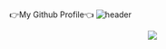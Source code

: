 👉My Github Profile👈
![header](https://capsule-render.vercel.app/api?type=wave&color=auto&height=300&section=header&text=Hello%20Everyone&fontSize=40&animation=fadeIn)



<p align="center">
  <img src="https://capsule-render.vercel.app/api?&color=gradient"/>
</p>


